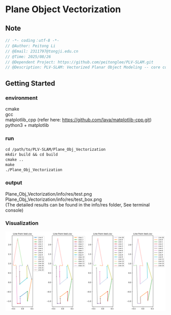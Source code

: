 # Plane Object Vectorization

## Note

```cpp
// -*- coding：utf-8 -*-
// @Author: Peitong Li
// @Email: 2311797@tongji.edu.cn
// @Time: 2025/08/26
// @Dependent Project: https://github.com/peitonglee/PLV-SLAM.git
// @Description: PLV-SLAM: Vectorized Planar Object Modeling -- core code
```

## Getting Started

### environment 
cmake \
gcc  \
matplotlib_cpp (refer here: https://github.com/lava/matplotlib-cpp.git) \
python3 + matplotlib

### run
```
cd /path/to/PLV-SLAM/Plane_Obj_Vectorization
mkdir build && cd build
cmake ..
make
./Plane_Obj_Vectorization
```

### output
Plane_Obj_Vectorization/info/res/test.png \
Plane_Obj_Vectorization/info/res/test_box.png \
(The detailed results can be found in the info/res folder, See terminal console)

### Visualization
![](./info/res/test.png "visualization")